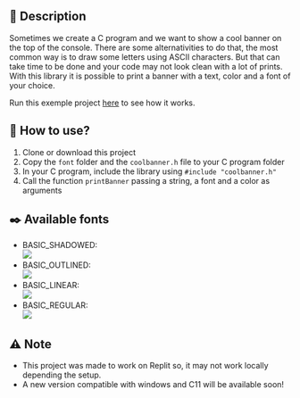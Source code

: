 ## 📜 Description

Sometimes we create a C program and we want to show a cool banner on the top of the console.
There are some alternativities to do that, the most common way is to draw some letters using ASCII characters.
But that can take time to be done and your code may not look clean with a lot of prints.
With this library it is possible to print a banner with a text, color and a font of your choice.

Run this exemple project [here](https://replit.com/@miguelbeckers/coolbanner) to see how it works.

## 🔨 How to use?

1. Clone or download this project
1. Copy the `font` folder and the `coolbanner.h` file to your C program folder
1. In your C program, include the library using `#include "coolbanner.h"`
1. Call the function `printBanner` passing a string, a font and a color as arguments

## ✒️ Available fonts

* BASIC_SHADOWED: <br/>
![](https://user-images.githubusercontent.com/52552717/169814013-6504f254-84b8-4a81-a862-5107dc5a3ee0.png)
* BASIC_OUTLINED: <br/>
![](https://user-images.githubusercontent.com/52552717/169814577-0e4be0e8-94fc-47c5-b2ec-f1b1471ceaec.png)
* BASIC_LINEAR: <br/>
![](https://user-images.githubusercontent.com/52552717/169815713-7ecc7fe0-c918-4683-981a-c64847e75128.png)
* BASIC_REGULAR: <br/>
![](https://user-images.githubusercontent.com/52552717/169816005-c349e6c8-1506-42c1-b911-354e5161ad49.png)

## ⚠️ Note

* This project was made to work on Replit so, it may not work locally depending the setup.
* A new version compatible with windows and C11 will be available soon!
